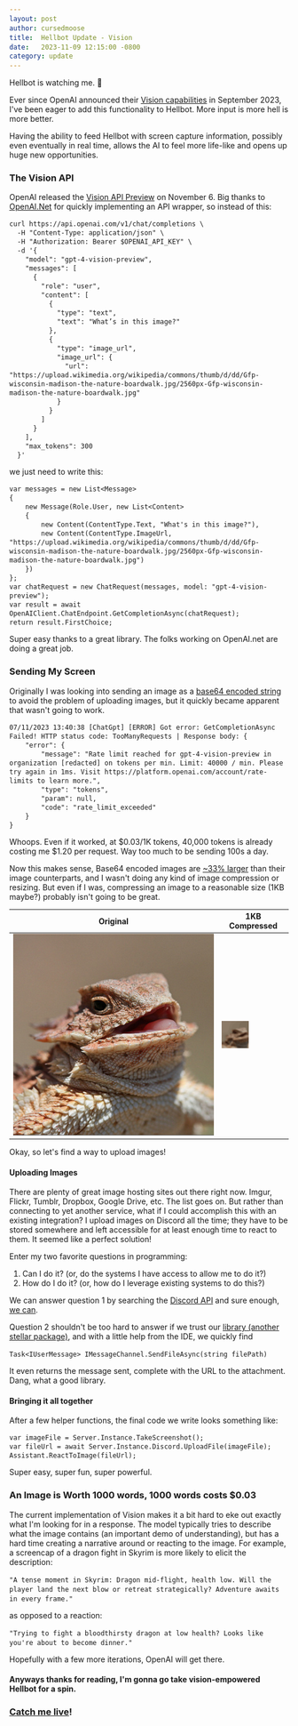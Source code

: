 ```yaml
---
layout: post
author: cursedmoose
title:  Hellbot Update - Vision
date:   2023-11-09 12:15:00 -0800
category: update
---
```


Hellbot is watching me. 👀

Ever since OpenAI announced their [Vision capabilities](https://www.nytimes.com/2023/09/27/technology/new-chatgpt-can-see-hear.html) in September 2023, I've been eager to add this functionality to Hellbot.
More input is more hell is more better.

Having the ability to feed Hellbot with screen capture information, possibly even eventually in real time, allows the AI to feel more life-like and opens up huge new opportunities.

### The Vision API
OpenAI released the [Vision API Preview](https://platform.openai.com/docs/guides/vision) on November 6. Big thanks to [OpenAI.Net](https://github.com/RageAgainstThePixel/OpenAI-DotNet) for quickly implementing an API wrapper, so instead of this:


```
curl https://api.openai.com/v1/chat/completions \
  -H "Content-Type: application/json" \
  -H "Authorization: Bearer $OPENAI_API_KEY" \
  -d '{
    "model": "gpt-4-vision-preview",
    "messages": [
      {
        "role": "user",
        "content": [
          {
            "type": "text",
            "text": "What’s in this image?"
          },
          {
            "type": "image_url",
            "image_url": {
              "url": "https://upload.wikimedia.org/wikipedia/commons/thumb/d/dd/Gfp-wisconsin-madison-the-nature-boardwalk.jpg/2560px-Gfp-wisconsin-madison-the-nature-boardwalk.jpg"
            }
          }
        ]
      }
    ],
    "max_tokens": 300
  }'
```

we just need to write this: 
```
var messages = new List<Message>
{
    new Message(Role.User, new List<Content>
    {
        new Content(ContentType.Text, "What's in this image?"),
        new Content(ContentType.ImageUrl, "https://upload.wikimedia.org/wikipedia/commons/thumb/d/dd/Gfp-wisconsin-madison-the-nature-boardwalk.jpg/2560px-Gfp-wisconsin-madison-the-nature-boardwalk.jpg")
    })
};
var chatRequest = new ChatRequest(messages, model: "gpt-4-vision-preview");
var result = await OpenAIClient.ChatEndpoint.GetCompletionAsync(chatRequest);
return result.FirstChoice;
```

Super easy thanks to a great library. The folks working on OpenAI.net are doing a great job.

### Sending My Screen
Originally I was looking into sending an image as a [base64 encoded string](https://platform.openai.com/docs/guides/vision/uploading-base-64-encoded-images) to avoid the problem of uploading images, but it quickly became apparent that wasn't going to work.

```
07/11/2023 13:40:38 [ChatGpt] [ERROR] Got error: GetCompletionAsync Failed! HTTP status code: TooManyRequests | Response body: {
    "error": {
        "message": "Rate limit reached for gpt-4-vision-preview in organization [redacted] on tokens per min. Limit: 40000 / min. Please try again in 1ms. Visit https://platform.openai.com/account/rate-limits to learn more.",
        "type": "tokens",
        "param": null,
        "code": "rate_limit_exceeded"
    }
}
```

Whoops. Even if it worked, at $0.03/1K tokens, 40,000 tokens is already costing me $1.20 per request. Way too much to be sending 100s a day.

Now this makes sense, Base64 encoded images are [~33% larger](https://en.wikipedia.org/wiki/Base64) than their image counterparts, and I wasn't doing any kind of image compression or resizing. But even if I was, compressing an image to a reasonable size (1KB maybe?) probably isn't going to be great.

|Original|1KB Compressed|
|--------|--------------|
|![hehehe](/assets/images/blog/hehehe2.png)|![ew](/assets/images/blog/hehehe2-1kb.png)|

Okay, so let's find a way to upload images!

#### Uploading Images
There are plenty of great image hosting sites out there right now. Imgur, Flickr, Tumblr, Dropbox, Google Drive, etc. The list goes on.
But rather than connecting to yet another service, what if I could accomplish this with an existing integration? I upload images on Discord all the time; they have to be stored somewhere and left accessible for at least enough time to react to them. It seemed like a perfect solution!

Enter my two favorite questions in programming:
1. Can I do it? (or, do the systems I have access to allow me to do it?)
2. How do I do it? (or, how do I leverage existing systems to do this?)

We can answer question 1 by searching the [Discord API](https://discord.com/developers/docs/intro) and sure enough, [we can](https://discord.com/developers/docs/reference#uploading-files).

Question 2 shouldn't be too hard to answer if we trust our [library (another stellar package)](https://discordnet.dev/), and with a little help from the IDE, we quickly find

 ```Task<IUserMessage> IMessageChannel.SendFileAsync(string filePath)```

 It even returns the message sent, complete with the URL to the attachment. Dang, what a good library.

#### Bringing it all together
 After a few helper functions, the final code we write looks something like:

 ```
var imageFile = Server.Instance.TakeScreenshot();
var fileUrl = await Server.Instance.Discord.UploadFile(imageFile);
Assistant.ReactToImage(fileUrl);
```

Super easy, super fun, super powerful.

### An Image is Worth 1000 words, 1000 words costs $0.03
The current implementation of Vision makes it a bit hard to eke out exactly what I'm looking for in a response.
The model typically tries to describe what the image contains (an important demo of understanding), but has a hard time creating a narrative around or reacting to the image. For example, a screencap of a dragon fight in Skyrim is more likely to elicit the description:

```"A tense moment in Skyrim: Dragon mid-flight, health low. Will the player land the next blow or retreat strategically? Adventure awaits in every frame."```

as opposed to a reaction:

```"Trying to fight a bloodthirsty dragon at low health? Looks like you're about to become dinner."```

Hopefully with a few more iterations, OpenAI will get there.

#### Anyways thanks for reading, I'm gonna go take vision-empowered Hellbot for a spin. 
### [Catch me live](/stream.html)!